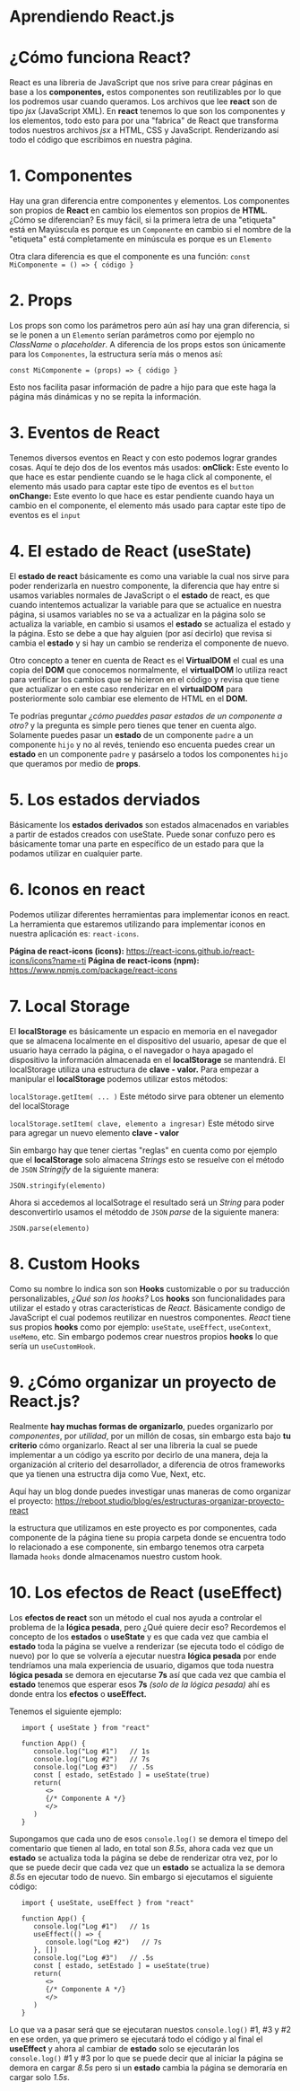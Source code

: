 # Aprendiendo React.js

# ¿Cómo funciona React?

   React es una libreria de JavaScript que nos srive para crear páginas en base a los **componentes,** estos componentes son reutilizables por lo que los podremos usar cuando queramos. Los archivos que lee **react** son de tipo _jsx_ (JavaScript XML). En **react** tenemos lo que son los componentes y los elementos, todo esto para por una "fabrica" de React que transforma todos nuestros archivos _jsx_ a HTML, CSS y JavaScript. Renderizando así todo el código que escribimos en nuestra página.

# 1. Componentes

   Hay una gran diferencia entre componentes y elementos. Los componentes son propios de **React** en cambio los elementos son propios de **HTML**. ¿Cómo se diferencian? Es muy fácil, si la primera letra de una "etiqueta" está en Mayúscula es porque es un `Componente` en cambio si el nombre de la "etiqueta" está completamente en minúscula es porque es un `Elemento`

   Otra clara diferencia es que el componente es una función:
   `const MiComponente = () => { código }`

# 2. Props

   Los props son como los parámetros pero aún así hay una gran diferencia, si se le ponen a un `Elemento` serían parámetros como por ejemplo no _ClassName_ o _placeholder_. A diferencia de los props estos son únicamente para los `Componentes`, la estructura sería más o menos así:

   `const MiComponente = (props) => { código }`

   Esto nos facilita pasar información de padre a hijo para que este haga la página más dinámicas y no se repita la información.

# 3. Eventos de React

   Tenemos diversos eventos en React y con esto podemos lograr grandes cosas. Aquí te dejo dos de los eventos más usados:
   **onClick:** Este evento lo que hace es estar pendiente cuando se le haga click al componente, el elemento más usado para captar este tipo de eventos es el `button`
   **onChange:** Este evento lo que hace es estar pendiente cuando haya un cambio en el componente, el elemento más usado para captar este tipo de eventos es el `input`

# 4. El estado de React (useState)

   El **estado de react** básicamente es como una variable la cual nos sirve para poder renderizarla en nuestro componente, la diferencia que hay entre si usamos variables normales de JavaScript o el **estado** de react, es que cuando intentemos actualizar la variable para que se actualice en nuestra página, si usamos variables no se va a actualizar en la página solo se actualiza la variable, en cambio si usamos el **estado** se actualiza el estado y la página. Esto se debe a que hay alguien (por así decirlo) que revisa si cambia el **estado** y si hay un cambio se renderiza el componente de nuevo.

   Otro concepto a tener en cuenta de React es el **VirtualDOM** el cual es una copia del **DOM** que conocemos normalmente, el **virtualDOM** lo utiliza react para verificar los cambios que se hicieron en el código y revisa que tiene que actualizar o en este caso renderizar en el **virtualDOM** para posteriormente solo cambiar ese elemento de HTML en el **DOM.**

   Te podrías preguntar _¿cómo pueddes pasar estados de un componente a otro?_ y la pregunta es simple pero tienes que tener en cuenta algo. Solamente puedes pasar un **estado** de un componente `padre` a un componente `hijo` y no al revés, teniendo eso encuenta puedes crear un **estado** en un componente `padre` y pasárselo a todos los componentes `hijo` que queramos por medio de **props**.

# 5. Los estados derviados

   Básicamente los **estados derivados** son estados almacenados en variables a partir de estados creados con useState. Puede sonar confuzo pero es básicamente tomar una parte en específico de un estado para que la podamos utilizar en cualquier parte.

# 6. Iconos en react

   Podemos utilizar diferentes herramientas para implementar iconos en react. La herramienta que estaremos utilizando para implementar iconos en nuestra aplicación es: `react-icons`.

   **Página de react-icons (icons):** <https://react-icons.github.io/react-icons/icons?name=ti>
   **Página de react-icons (npm):** <https://www.npmjs.com/package/react-icons>

# 7. Local Storage

   El **localStorage** es básicamente un espacio en memoria en el navegador que se almacena localmente en el dispositivo del usuario, apesar de que el usuario haya cerrado la página, o el navegador o haya apagado el dispositivo la información almacenada en el **localStorage** se mantendrá. El localStorage utiliza una estructura de **clave - valor.** Para empezar a manipular el **localStorage** podemos utilizar estos métodos:

   `localStorage.getItem( ... )` Este método sirve para obtener un elemento del localStorage

   `localStorage.setItem( clave, elemento a ingresar)` Este método sirve para agregar un nuevo elemento **clave - valor**

   Sin embargo hay que tener ciertas "reglas" en cuenta como por ejemplo que el **localStorage** solo almacena _Strings_ esto se resuelve con el método de `JSON` _Stringify_ de la siguiente manera:

   `JSON.stringify(elemento)`

   Ahora si accedemos al localSotrage el resultado será un _String_ para poder desconvertirlo usamos el métoddo de `JSON` _parse_ de la siguiente manera:

   `JSON.parse(elemento)`

# 8. Custom Hooks

   Como su nombre lo indica son son **Hooks** customizable o por su traducción personalizables, _¿Qué son los hooks?_ Los **hooks** son funcionalidades para utilizar el estado y otras características de _React._ Básicamente condigo de JavaScript el cual podemos reutilizar en nuestros componentes. _React_ tiene sus propios **hooks** como por ejemplo: `useState`, `useEffect`, `useContext`, `useMemo`, etc. Sin embargo podemos crear nuestros propios **hooks** lo que sería un `useCustomHook`.

# 9. ¿Cómo organizar un proyecto de React.js?

   Realmente **hay muchas formas de organizarlo**, puedes organizarlo por _componentes_, por _utilidad_, por un millón de cosas, sin embargo esta bajo **tu criterio** cómo organizarlo. React al ser una libreria la cual se puede implementar a un código ya escrito por decirlo de una manera, deja la organización al criterio del desarrollador, a diferencia de otros frameworks que ya tienen una estructra dija como Vue, Next, etc.

   Aquí hay un blog donde puedes investigar unas maneras de como organizar el proyecto: <https://reboot.studio/blog/es/estructuras-organizar-proyecto-react>

   la estructura que utilizamos en este proyecto es por componentes, cada componente de la página tiene su propia carpeta donde se encuentra todo lo relacionado a ese componente, sin embargo tenemos otra carpeta llamada `hooks` donde almacenamos nuestro custom hook.

# 10. Los efectos de React (useEffect)

   Los **efectos de react** son un método el cual nos ayuda a controlar el problema de la **lógica pesada**, pero ¿Qué quiere decir eso? Recordemos el concepto de los **estados** o **useState** y es que cada vez que cambia el **estado** toda la página se vuelve a renderizar (se ejecuta todo el código de nuevo) por lo que se volvería a ejecutar nuestra **lógica pesada** por ende tendríamos una mala experiencia de usuario, digamos que toda nuestra **lógica pesada** se demora en ejecutarse **7s** así que cada vez que cambia el **estado** tenemos que esperar esos **7s** _(solo de la lógica pesada)_ ahí es donde entra los **efectos** o **useEffect.**

   Tenemos el siguiente ejemplo:

   ```
      import { useState } from "react"

      function App() {
         console.log("Log #1")   // 1s
         console.log("Log #2")   // 7s
         console.log("Log #3")   // .5s
         const [ estado, setEstado ] = useState(true)
         return(
            <>
            {/* Componente A */}
            </>
         )
      }
   ```

   Supongamos que cada uno de esos `console.log()` se demora el timepo del comentario que tienen al lado, en total son *8.5s*, ahora cada vez que un **estado** se actualiza toda la página se debe de renderizar otra vez, por lo que se puede decir que cada vez que un **estado** se actualiza la se demora *8.5s* en ejecutar todo de nuevo. Sin embargo si ejecutamos el siguiente código:

   ```
      import { useState, useEffect } from "react"

      function App() {
         console.log("Log #1")   // 1s
         useEffect(() => {
            console.log("Log #2")   // 7s
         }, [])
         console.log("Log #3")   // .5s
         const [ estado, setEstado ] = useState(true)
         return(
            <>
            {/* Componente A */}
            </>
         )
      }
   ```

   Lo que va a pasar será que se ejecutaran nuestos `console.log()` #1, #3 y #2 en ese orden, ya que primero se ejecutará todo el código y al final el **useEffect** y ahora al cambiar de **estado** solo se ejecutarán los `console.log()` #1 y #3 por lo que se puede decir que al iniciar la página se demora en cargar *8.5s* pero si un **estado** cambia la página se demoraría en cargar solo *1.5s*.